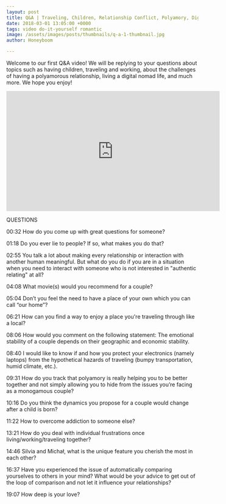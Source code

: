 ```yaml
---
layout: post
title: Q&A | Traveling, Children, Relationship Conflict, Polyamory, Digital Nomad Life
date: 2018-03-01 13:05:00 +0000
tags: video do-it-yourself romantic
image: /assets/images/posts/thumbnails/q-a-1-thumbnail.jpg
author: Honeyboom

---
```

Welcome to our first Q&A video! We will be replying to your questions about topics such as having children, traveling and working, about the challenges of having a polyamorous relationship, living a digital nomad life, and much more. We hope you enjoy!

<div class="video-container"><iframe width="560" height="315" src="https://www.youtube.com/embed/YllZ8Smeic8" frameborder="0" allow="autoplay; encrypted-media" allowfullscreen></iframe></div>

QUESTIONS

00:32 How do you come up with great questions for someone?

01:18 Do you ever lie to people? If so, what makes you do that?

02:55 You talk a lot about making every relationship or interaction with another human meaningful. But what do you do if you are in a situation when you need to interact with someone who is not interested in "authentic relating" at all?

04:08 What movie(s) would you recommend for a couple?

05:04 Don’t you feel the need to have a place of your own which you can call “our home”?

06:21 How can you find a way to enjoy a place you're traveling through like a local?

08:06 How would you comment on the following statement: The emotional stability of a couple depends on their geographic and economic stability.

08:40 I would like to know if and how you protect your electronics (namely laptops) from the hypothetical hazards of traveling (bumpy transportation, humid climate, etc.).

09:31 How do you track that polyamory is really helping you to be better together and not simply allowing you to hide from the issues you’re facing as a monogamous couple?

10:16 Do you think the dynamics you propose for a couple would change after a child is born?

11:22 How to overcome addiction to someone else?

13:21 How do you deal with individual frustrations once living/working/traveling together?

14:46 Silvia and Michał, what is the unique feature you cherish the most in each other?

16:37 Have you experienced the issue of automatically comparing yourselves to others in your mind? What would be your advice to get out of the loop of comparison and not let it influence your relationships?

19:07 How deep is your love?
